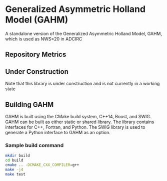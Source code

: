 # Generalized Asymmetric Holland Model (GAHM)

A standalone version of the Generalized Asymmetric Holland Model, GAHM, which is used as NWS=20 in ADCIRC

## Repository Metrics

## Under Construction

Note that this library is under construction and is not currently in a working state

## Building GAHM

GAHM is built using the CMake build system, C++14, Boost, and SWIG. GAHM can be built as either static or shared
library. The library contains interfaces for C++, Fortran, and Python. The SWIG library is used to generate a Python
interface to GAHM as an option.

### Sample build command

```bash
mkdir build
cd build
cmake .. -DCMAKE_CXX_COMPILER=g++
make -j4
make test
```

